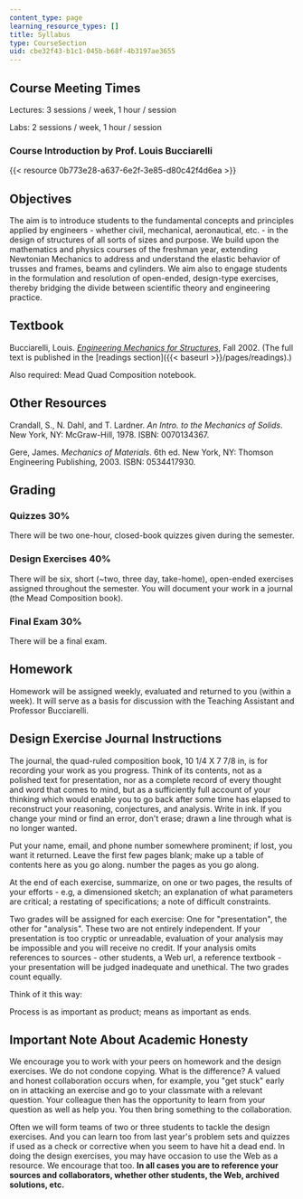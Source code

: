 ```yaml
---
content_type: page
learning_resource_types: []
title: Syllabus
type: CourseSection
uid: cbe32f43-b1c1-045b-b68f-4b3197ae3655
---
```


Course Meeting Times
--------------------

Lectures: 3 sessions / week, 1 hour / session

Labs: 2 sessions / week, 1 hour / session

### Course Introduction by Prof. Louis Bucciarelli

{{< resource 0b773e28-a637-6e2f-3e85-d80c42f4d6ea >}}

Objectives
----------

The aim is to introduce students to the fundamental concepts and principles applied by engineers - whether civil, mechanical, aeronautical, etc. - in the design of structures of all sorts of sizes and purpose. We build upon the mathematics and physics courses of the freshman year, extending Newtonian Mechanics to address and understand the elastic behavior of trusses and frames, beams and cylinders. We aim also to engage students in the formulation and resolution of open-ended, design-type exercises, thereby bridging the divide between scientific theory and engineering practice.

Textbook
--------

Bucciarelli, Louis. [_Engineering Mechanics for Structures_](http://store.doverpublications.com/0486468550.html), Fall 2002. (The full text is published in the [readings section]({{< baseurl >}}/pages/readings).)

Also required: Mead Quad Composition notebook.

Other Resources
---------------

Crandall, S., N. Dahl, and T. Lardner. _An Intro. to the Mechanics of Solids_. New York, NY: McGraw-Hill, 1978. ISBN: 0070134367.

Gere, James. _Mechanics of Materials_. 6th ed. New York, NY: Thomson Engineering Publishing, 2003. ISBN: 0534417930.

Grading
-------

### Quizzes 30%

There will be two one-hour, closed-book quizzes given during the semester.

### Design Exercises 40%

There will be six, short (~two, three day, take-home), open-ended exercises assigned throughout the semester. You will document your work in a journal (the Mead Composition book).

### Final Exam 30%

There will be a final exam.

Homework
--------

Homework will be assigned weekly, evaluated and returned to you (within a week). It will serve as a basis for discussion with the Teaching Assistant and Professor Bucciarelli.

Design Exercise Journal Instructions
------------------------------------

The journal, the quad-ruled composition book, 10 1/4 X 7 7/8 in, is for recording your work as you progress. Think of its contents, not as a polished text for presentation, nor as a complete record of every thought and word that comes to mind, but as a sufficiently full account of your thinking which would enable you to go back after some time has elapsed to reconstruct your reasoning, conjectures, and analysis. Write in ink. If you change your mind or find an error, don't erase; drawn a line through what is no longer wanted.

Put your name, email, and phone number somewhere prominent; if lost, you want it returned. Leave the first few pages blank; make up a table of contents here as you go along. number the pages as you go along.

At the end of each exercise, summarize, on one or two pages, the results of your efforts - e.g, a dimensioned sketch; an explanation of what parameters are critical; a restating of specifications; a note of difficult constraints.

Two grades will be assigned for each exercise: One for "presentation", the other for "analysis". These two are not entirely independent. If your presentation is too cryptic or unreadable, evaluation of your analysis may be impossible and you will receive no credit. If your analysis omits references to sources - other students, a Web url, a reference textbook - your presentation will be judged inadequate and unethical. The two grades count equally.

Think of it this way:

Process is as important as product; means as important as ends.

Important Note About Academic Honesty
-------------------------------------

We encourage you to work with your peers on homework and the design exercises. We do not condone copying. What is the difference? A valued and honest collaboration occurs when, for example, you "get stuck" early on in attacking an exercise and go to your classmate with a relevant question. Your colleague then has the opportunity to learn from your question as well as help you. You then bring something to the collaboration.

Often we will form teams of two or three students to tackle the design exercises. And you can learn too from last year's problem sets and quizzes if used as a check or corrective when you seem to have hit a dead end. In doing the design exercises, you may have occasion to use the Web as a resource. We encourage that too. **In all cases you are to reference your sources and collaborators, whether other students, the Web, archived solutions, etc.**